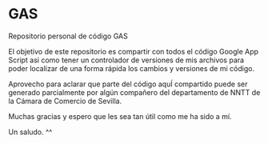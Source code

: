 # GAS
Repositorio personal de código GAS

El objetivo de este repositorio es compartir con todos el código Google App Script asi como tener un controlador de versiones de mis archivos para poder localizar de una forma rápida los cambios y versiones de mi código.

Aprovecho para aclarar que parte del código aquÍ compartido puede ser generado parcialmente por algún compañero del departamento de NNTT de la Cámara de Comercio de Sevilla.

Muchas gracias y espero que les sea tan útil como me ha sido a mí.

Un saludo.
^^
